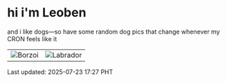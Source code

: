 # hi i'm Leoben

and i like dogs—so have some random dog pics that change whenever my CRON feels like it

|  |  |
|--------|----------|
| ![Borzoi](https://random-dog-vercel.vercel.app/api/random-borzoi?v=1753262843) | ![Labrador](https://random-dog-vercel.vercel.app/api/random-labrador?v=1753262843) |

Last updated: 2025-07-23 17:27 PHT
